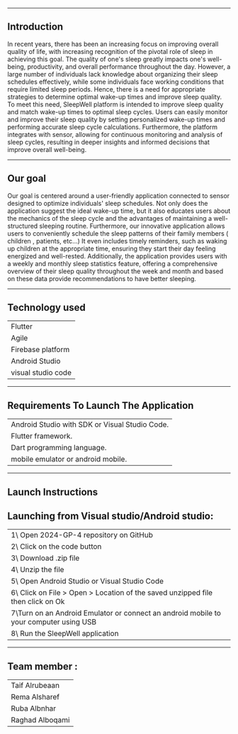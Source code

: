 ---------------
Introduction
---------------
In recent years, there has been an increasing focus on improving overall quality of life, with increasing recognition of the pivotal role of sleep in achieving this goal. The quality of one's sleep greatly impacts one's well-being, productivity, and overall performance throughout the day. However, a large number of individuals lack knowledge about organizing their sleep schedules effectively, while some individuals face working conditions that require limited sleep periods. Hence, there is a need for appropriate strategies to determine optimal wake-up times and improve sleep quality. To meet this need, SleepWell platform is intended to improve sleep quality and match wake-up times to optimal sleep cycles. Users can easily monitor and improve their sleep quality by setting personalized wake-up times and performing accurate sleep cycle calculations. Furthermore, the platform integrates with sensor, allowing for continuous monitoring and analysis of sleep cycles, resulting in deeper insights and informed decisions that improve overall well-being.

---------------
   Our goal 
---------------
Our goal is centered around a user-friendly application connected to sensor designed to optimize individuals' sleep schedules. Not only does the application suggest the ideal wake-up time, but it also educates users about the mechanics of the sleep cycle and the advantages of maintaining a well-structured sleeping routine. Furthermore, our innovative application allows users to conveniently schedule the sleep patterns of their family members ( children , patients, etc...) It even includes timely reminders, such as waking up children at the appropriate time, ensuring they start their day feeling energized and well-rested. Additionally, the application provides users with a weekly and monthly sleep statistics feature, offering a comprehensive overview of their sleep quality throughout the week and month and based on these data provide recommendations to have better sleeping.

-----------------
Technology used 
------------------
|                  |
|------------------|
|Flutter           |
|Agile             | 
|Firebase platform |
|Android Studio    |
|visual studio code|

---------------------------------------
Requirements To Launch The Application
---------------------------------------
 |                                               |
 |-----------------------------------------------|
 | Android Studio with SDK or Visual Studio Code.|
 |Flutter framework.                |
 | Dart programming language.       |
 |mobile emulator or android mobile.|
 
----------------------
 Launch Instructions
----------------------
Launching from Visual studio/Android studio:
--------------------------------------------
|                                           |
|-------------------------------------------|
|1\ Open 2024-GP-4 repository on GitHub     |
| 2\ Click on the code button               |
| 3\ Download .zip file                     |
| 4\ Unzip the file                         |
| 5\ Open Android Studio or Visual Studio Code|
| 6\ Click on File > Open > Location of the saved unzipped file then click on Ok|
| 7\Turn on an Android Emulator or connect an android mobile to your computer using USB|
| 8\ Run the SleepWell application|

-------------------
 Team member : 
-------------------
|                 |
|-----------------|
| Taif Alrubeaan  | 
| Rema Alsharef   |
| Ruba Albnhar    |
| Raghad Alboqami |

